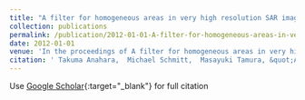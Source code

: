 ```yaml
---
title: "A filter for homogeneous areas in very high resolution SAR images based on hysteresis smoothing"
collection: publications
permalink: /publication/2012-01-01-A-filter-for-homogeneous-areas-in-very-high-resolution-SAR-images-based-on-hysteresis-smoothing
date: 2012-01-01
venue: 'In the proceedings of A filter for homogeneous areas in very high resolution SAR images based on hysteresis smoothing'
citation: ' Takuma Anahara,  Michael Schmitt,  Masayuki Tamura, &quot;A filter for homogeneous areas in very high resolution SAR images based on hysteresis smoothing.&quot; In the proceedings of A filter for homogeneous areas in very high resolution SAR images based on hysteresis smoothing, 2012.'
---
```

Use [Google Scholar](https://scholar.google.com/scholar?q=A+filter+for+homogeneous+areas+in+very+high+resolution+SAR+images+based+on+hysteresis+smoothing){:target="_blank"} for full citation
